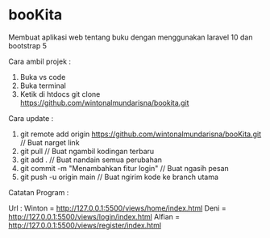 # booKita
Membuat aplikasi web tentang buku dengan menggunakan laravel 10 dan bootstrap 5

Cara ambil projek :
1. Buka vs code
2. Buka terminal
3. Ketik di htdocs git clone https://github.com/wintonalmundarisna/bookita.git

Cara update :
1. git remote add origin https://github.com/wintonalmundarisna/booKita.git // Buat narget link
2. git pull // Buat ngambil kodingan terbaru
3. git add . // Buat nandain semua perubahan
4. git commit -m "Menambahkan fitur login" // Buat ngasih pesan
5. git push -u origin main // Buat ngirim kode ke branch utama

Catatan Program :


Url :
Winton = http://127.0.0.1:5500/views/home/index.html
Deni = http://127.0.0.1:5500/views/login/index.html
Alfian = http://127.0.0.1:5500/views/register/index.html

